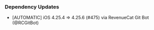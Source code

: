### Dependency Updates
* [AUTOMATIC] iOS 4.25.4 => 4.25.6 (#475) via RevenueCat Git Bot (@RCGitBot)
